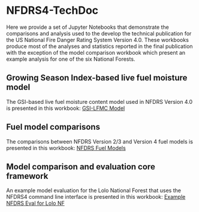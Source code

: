 # NFDRS4-TechDoc
Here we provide a set of Jupyter Notebooks that demonstrate the comparisons and analysis used to the develop the technical publication for the US National Fire Danger Rating System Version 4.0. These workbooks produce most of the analyses and statistics reported in the final publication with the exception of the model comparison workbook which present an example analysis for one of the six National Forests. 

## Growing Season Index-based live fuel moisture model
The GSI-based live fuel moisture content model used in NFDRS Version 4.0 is presented in this workbook: [GSI-LFMC Model](NFDRSV4-LiveFuelMoistureEvaluation-Calibration.ipynb)

## Fuel model comparisons
The comparisons between NFDRS Version 2/3 and Version 4 fuel models is presented in this workbook: [NFDRS Fuel Models](NFDRSV4-FuelModelComparisonsAndFigures.ipynb)

## Model comparison and evaluation core framework
An example model evaluation for the Lolo National Forest that uses the NFDRS4 command line interface is presented in this workbook: [Example NFDRS Eval for Lolo NF](NFDRSV4-TechDoc-RunNFDRSLoloEval.ipynb)
